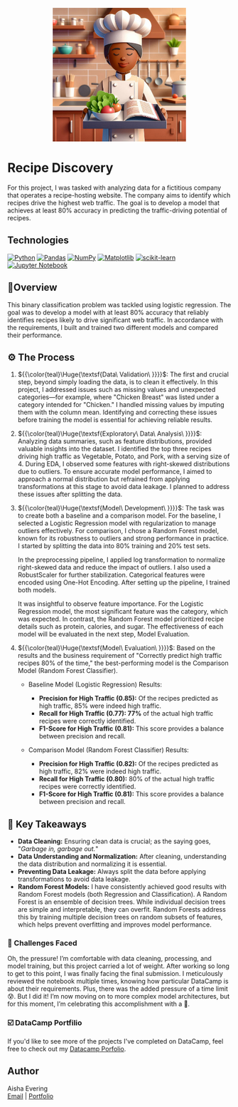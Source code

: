 <p align="center">
   <img src="https://github.com/AishaEvering/RecipeDiscovery/blob/main/recipe_loader.jpeg" height="300px" alt="Recipe Discovery Header">
</p>

# Recipe Discovery

For this project, I was tasked with analyzing data for a fictitious company that operates a recipe-hosting website. The company aims to identify which recipes
drive the highest web traffic. The goal is to develop a model that achieves at least 80% accuracy in predicting the traffic-driving potential of recipes.

## Technologies
[![Python](https://img.shields.io/badge/python-3670A0?style=for-the-badge&logo=python&logoColor=ffdd54)](https://www.python.org/)
[![Pandas](https://img.shields.io/badge/pandas-%23150458.svg?style=for-the-badge&logo=pandas&logoColor=white)](https://pandas.pydata.org/)
[![NumPy](https://img.shields.io/badge/numpy-%23013243.svg?style=for-the-badge&logo=numpy&logoColor=white)](https://numpy.org/)
[![Matplotlib](https://img.shields.io/badge/Matplotlib-%23ffffff.svg?style=for-the-badge&logo=Matplotlib&logoColor=black)](https://matplotlib.org/)
[![scikit-learn](https://img.shields.io/badge/scikit--learn-%23F7931E.svg?style=for-the-badge&logo=scikit-learn&logoColor=white)](https://scikit-learn.org/stable/)
[![Jupyter Notebook](https://img.shields.io/badge/jupyter-%23FA0F00.svg?style=for-the-badge&logo=jupyter&logoColor=white)](https://jupyter.org/)

## 📃Overview

This binary classification problem was tackled using logistic regression. The goal was to develop a model with at least 80% accuracy that reliably identifies 
recipes likely to drive significant web traffic. In accordance with the requirements, I built and trained two different models and compared their performance.

## ⚙️ The Process

1. ${{\color{teal}\Huge{\textsf{Data\ Validation\ \}}}}\$: The first and crucial step, beyond simply loading the data, is to clean it effectively. In this project, I addressed issues such as missing values 
and unexpected categories—for example, where "Chicken Breast" was listed under a category intended for "Chicken." I handled missing values by imputing them with the column mean. 
Identifying and correcting these issues before training the model is essential for achieving reliable results.

2. ${{\color{teal}\Huge{\textsf{Exploratory\ Data\ Analysis\ \}}}}\$: Analyzing data summaries, such as feature distributions, provided valuable insights into the dataset. I identified the top three recipes
driving high traffic as Vegetable, Potato, and Pork, with a serving size of 4. During EDA, I observed some features with right-skewed distributions due to outliers.
To ensure accurate model performance, I aimed to approach a normal distribution but refrained from applying transformations at this stage to avoid data leakage.
I planned to address these issues after splitting the data.

3. ${{\color{teal}\Huge{\textsf{Model\ Development\ \}}}}\$: The task was to create both a baseline and a comparison model. For the baseline, I selected a Logistic Regression model with regularization
to manage outliers effectively. For comparison, I chose a Random Forest model, known for its robustness to outliers and
strong performance in practice. I started by splitting the data into 80% training and 20% test sets.
    <p>
      In the preprocessing pipeline, I applied log transformation to normalize right-skewed data and reduce the impact of outliers. I also used a RobustScaler for further 
      stabilization. Categorical features were encoded using One-Hot Encoding. After setting up the pipeline, I trained both models.
    </p>
    <p>
      It was insightful to observe feature importance. For the Logistic Regression model, the most significant feature was the category, which was expected. In contrast, 
      the Random Forest model prioritized recipe details such as protein, calories, and sugar. The effectiveness of each model will be evaluated in the next step, Model Evaluation.
    </p>
6. ${{\color{teal}\Huge{\textsf{Model\ Evaluation\ \}}}}\$: Based on the results and the business requirement of "Correctly predict high traffic
recipes 80% of the time," the best-performing model is the Comparison Model (Random Forest Classifier).

   - Baseline Model (Logistic Regression) Results:
      - **Precision for High Traffic (0.85):** Of the recipes predicted as high traffic, 85% were indeed high traffic.
      - **Recall for High Traffic (0.77): 77%** of the actual high traffic recipes were correctly identified.
      - **F1-Score for High Traffic (0.81):** This score provides a balance between precision and recall.
        
   - Comparison Model (Random Forest Classifier) Results:
      - **Precision for High Traffic (0.82):** Of the recipes predicted as high traffic, 82% were indeed high traffic.
      - **Recall for High Traffic (0.80):** 80% of the actual high traffic recipes were correctly identified.
      - **F1-Score for High Traffic (0.81):** This score provides a balance between precision and recall.

## 🔑 Key Takeaways

* **Data Cleaning:** Ensuring clean data is crucial; as the saying goes, "*Garbage in, garbage out.*"
* **Data Understanding and Normalization:** After cleaning, understanding the data distribution and normalizing it is essential.
* **Preventing Data Leakage:** Always split the data before applying transformations to avoid data leakage.
* **Random Forest Models:** I have consistently achieved good results with Random Forest models (both Regression and Classification). A Random Forest is an ensemble of decision trees. While individual decision trees are simple and interpretable, they can overfit. Random Forests address this by training multiple decision trees on random subsets of features, which helps prevent overfitting and improves model performance.

### 😤 Challenges Faced

Oh, the pressure! I’m comfortable with data cleaning, processing, and model training, but this project carried a lot of weight. After working so long to get to this point, I was finally facing the final submission. I meticulously reviewed the notebook multiple times, knowing how particular DataCamp is about their requirements. Plus, there was the added pressure of a time limit 😰. But I did it! I’m now moving on to more complex model architectures, but for this moment, I’m celebrating this accomplishment with a 🥳.

### ☑️ DataCamp Portfilio

If you'd like to see more of the projects I've completed on DataCamp, feel free to check out my [Datacamp Porfolio](https://www.datacamp.com/portfolio/shovon3000g). 
  
## Author

Aisha Evering  
[Email](<shovon3000g@gmail.com>) | [Portfolio](https://aishaeportfolio.com/)


